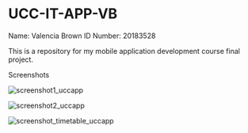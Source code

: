 # UCC-IT-APP-VB
Name: Valencia Brown
ID Number: 20183528


This is a repository for my mobile application development course final project.

Screenshots

![screenshot1_uccapp](https://user-images.githubusercontent.com/68831757/165124629-6a38e958-42e9-4b4c-acb9-4140fb4a5124.png)

![screenshot2_uccapp](https://user-images.githubusercontent.com/68831757/165124880-3dc78262-0778-4191-93b3-b6e84654b7bf.png)

![screenshot_timetable_uccapp](https://user-images.githubusercontent.com/68831757/165124252-9bddf12e-f785-4bfa-ae7f-267bbaea855c.png)
